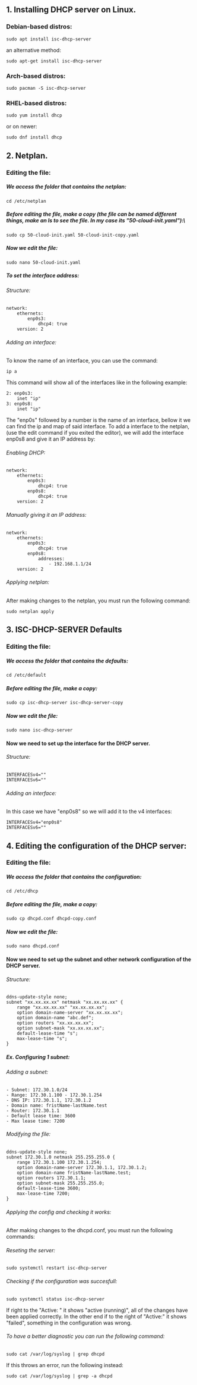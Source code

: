 ## 1. Installing DHCP server on Linux.
### Debian-based distros:
```
sudo apt install isc-dhcp-server
```
an alternative method:
```
sudo apt-get install isc-dhcp-server
```
### Arch-based distros:
```
sudo pacman -S isc-dhcp-server
```
### RHEL-based distros:
```
sudo yum install dhcp
```
or on newer:
```
sudo dnf install dhcp
```

## 2. Netplan.
### Editing the file:
##### We access the folder that contains the netplan:
```
cd /etc/netplan
```
##### Before editing the file, make a copy (the file can be named different things, make an ls to see the file. In my case its "50-cloud-init.yaml"):\
```
sudo cp 50-cloud-init.yaml 50-cloud-init-copy.yaml
```
##### Now we edit the file:
```
sudo nano 50-cloud-init.yaml
```
##### To set the interface address:
###### Structure:
```
network:
	ethernets:
		enp0s3:
			dhcp4: true
	version: 2
```
###### Adding an interface:
To know the name of an interface, you can use the command:
```
ip a
```
This command will show all of the interfaces like in the following example:
```
2: enp0s3:
	inet "ip"
3: enp0s8:
	inet "ip"
```
The "enp0s" followed by a number is the name of an interface, bellow it we can find the ip and map of said interface. To add a interface to the netplan, (use the edit command if you exited the editor), we will add the interface enp0s8 and give it an IP address by:
###### Enabling DHCP:
```
network:
	ethernets:
		enp0s3:
			dhcp4: true
		enp0s8:
			dhcp4: true
	version: 2
```
###### Manually giving it an IP address:
```
network:
	ethernets:
		enp0s3:
			dhcp4: true
		enp0s8:
			addresses:
				- 192.168.1.1/24
	version: 2
```
###### Applying netplan:
After making changes to the netplan, you must run the following command:
```
sudo netplan apply
```
## 3. ISC-DHCP-SERVER Defaults
### Editing the file:
##### We access the folder that contains the defaults:
```
cd /etc/default
```
##### Before editing the file, make a copy:
```
sudo cp isc-dhcp-server isc-dhcp-server-copy
```
##### Now we edit the file:
```
sudo nano isc-dhcp-server
```
#### Now we need to set up the interface for the DHCP server.
###### Structure:
```
INTERFACESv4=""
INTERFACESv6=""
```
###### Adding an interface:
In this case we have "enp0s8" so we will add it to the v4 interfaces:
```
INTERFACESv4="enp0s8"
INTERFACESv6=""
```
## 4. Editing the configuration of the DHCP server:
### Editing the file:
##### We access the folder that contains the configuration:
```
cd /etc/dhcp
```
##### Before editing the file, make a copy:
```
sudo cp dhcpd.conf dhcpd-copy.conf
```
##### Now we edit the file:
```
sudo nano dhcpd.conf
```
#### Now we need to set up the subnet and other network configuration of the DHCP server.
###### Structure:
```
ddns-update-style none;
subnet "xx.xx.xx.xx" netmask "xx.xx.xx.xx" {
	range "xx.xx.xx.xx" "xx.xx.xx.xx";
	option domain-name-server "xx.xx.xx.xx";
	option domain-name "abc.def";
	option routers "xx.xx.xx.xx";
	option subnet-mask "xx.xx.xx.xx";
	default-lease-time "s";
	max-lease-time "s";
}
```
##### Ex. Configuring 1 subnet:
###### Adding a subnet:
	- Subnet: 172.30.1.0/24
	- Range: 172.30.1.100 - 172.30.1.254
	- DNS IP: 172.30.1.1, 172.30.1.2
	- Domain name: fristName-lastName.test
	- Router: 172.30.1.1
	- Default lease time: 3600
	- Max lease time: 7200
###### Modifying the file:
```
ddns-update-style none;
subnet 172.30.1.0 netmask 255.255.255.0 {
	range 172.30.1.100 172.30.1.254;
	option domain-name-server 172.30.1.1, 172.30.1.2;
	option domain-name fristName-lastName.test;
	option routers 172.30.1.1;
	option subnet-mask 255.255.255.0;
	default-lease-time 3600;
	max-lease-time 7200;
}
```
###### Applying the config and checking it works:
After making changes to the dhcpd.conf, you must run the following commands:
###### Reseting the server:
```
sudo systemctl restart isc-dhcp-server
```
###### Checking if the configuration was succesfull:
```
sudo systemctl status isc-dhcp-server
```
If right to the "Active: " it shows "active (running)", all of the changes have been applied correctly. In the other end if to the right of "Active:" it shows "failed", something in the configuration was wrong. 
###### To have a better diagnostic you can run the following command:
```
sudo cat /var/log/syslog | grep dhcpd
```
If this throws an error, run the following instead:
```
sudo cat /var/log/syslog | grep -a dhcpd
```
